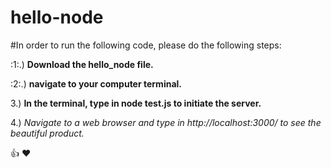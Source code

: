 # hello-node

#In order to run the following code, please do the following steps:

:1:.) **Download the hello_node file.** 

:2:.) **navigate to your computer terminal.**

3.) **In the terminal, type in node test.js to initiate the server.**

4.) _Navigate to a web browser and type in http://localhost:3000/ to see the beautiful product._

👍 ❤️
